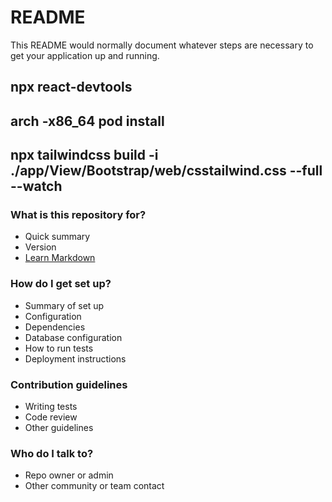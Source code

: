 # README #

This README would normally document whatever steps are necessary to get your application up and running.

## npx react-devtools
## arch -x86_64 pod install
## npx tailwindcss build -i ./app/View/Bootstrap/web/csstailwind.css --full --watch
### What is this repository for? ###

* Quick summary
* Version
* [Learn Markdown](https://bitbucket.org/tutorials/markdowndemo)

### How do I get set up? ###

* Summary of set up
* Configuration
* Dependencies
* Database configuration
* How to run tests
* Deployment instructions

### Contribution guidelines ###

* Writing tests
* Code review
* Other guidelines

### Who do I talk to? ###

* Repo owner or admin
* Other community or team contact
